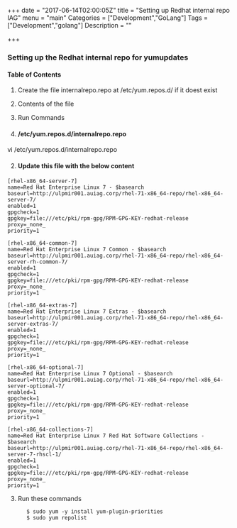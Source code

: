 +++
date = "2017-06-14T02:00:05Z"
title = "Setting up Redhat internal repo IAG"
menu = "main"
Categories = ["Development","GoLang"]
Tags = ["Development","golang"]
Description = ""

+++

### **Setting up the Redhat internal repo for yumupdates**
#### **Table of Contents**
 1. Create the file  internalrepo.repo at /etc/yum.repos.d/ if it doest exist
 2. Contents of the file
 3. Run Commands

 1. #### /etc/yum.repos.d/internalrepo.repo
 vi /etc/yum.repos.d/internalrepo.repo

 2. #### Update this file with the below content

 ```
 [rhel-x86_64-server-7]
 name=Red Hat Enterprise Linux 7 - $basearch
 baseurl=http://ulpmir001.auiag.corp/rhel-71-x86_64-repo/rhel-x86_64-server-7/
 enabled=1
 gpgcheck=1
 gpgkey=file:///etc/pki/rpm-gpg/RPM-GPG-KEY-redhat-release
 proxy=_none_
 priority=1

 [rhel-x86_64-common-7]
 name=Red Hat Enterprise Linux 7 Common - $basearch
 baseurl=http://ulpmir001.auiag.corp/rhel-71-x86_64-repo/rhel-x86_64-server-rh-common-7/
 enabled=1
 gpgcheck=1
 gpgkey=file:///etc/pki/rpm-gpg/RPM-GPG-KEY-redhat-release
 proxy=_none_
 priority=1

 [rhel-x86_64-extras-7]
 name=Red Hat Enterprise Linux 7 Extras - $basearch
 baseurl=http://ulpmir001.auiag.corp/rhel-71-x86_64-repo/rhel-x86_64-server-extras-7/
 enabled=1
 gpgcheck=1
 gpgkey=file:///etc/pki/rpm-gpg/RPM-GPG-KEY-redhat-release
 proxy=_none_
 priority=1

 [rhel-x86_64-optional-7]
 name=Red Hat Enterprise Linux 7 Optional - $basearch
 baseurl=http://ulpmir001.auiag.corp/rhel-71-x86_64-repo/rhel-x86_64-server-optional-7/
 enabled=1
 gpgcheck=1
 gpgkey=file:///etc/pki/rpm-gpg/RPM-GPG-KEY-redhat-release
 proxy=_none_
 priority=1

 [rhel-x86_64-collections-7]
 name=Red Hat Enterprise Linux 7 Red Hat Software Collections - $basearch
 baseurl=http://ulpmir001.auiag.corp/rhel-71-x86_64-repo/rhel-x86_64-server-7-rhscl-1/
 enabled=1
 gpgcheck=1
 gpgkey=file:///etc/pki/rpm-gpg/RPM-GPG-KEY-redhat-release
 proxy=_none_
 priority=1

 ```

3. Run these commands

```
      $ sudo yum -y install yum-plugin-priorities
      $ sudo yum repolist
```
